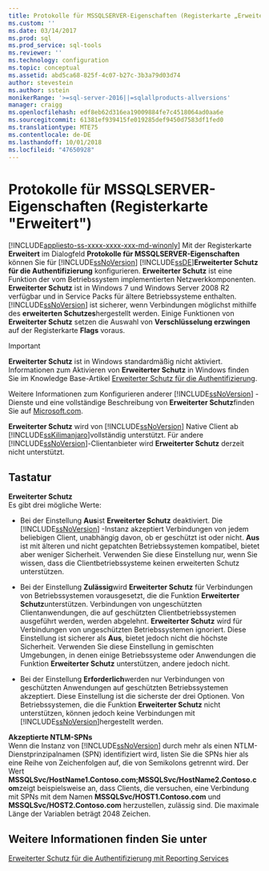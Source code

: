 ```yaml
---
title: Protokolle für MSSQLSERVER-Eigenschaften (Registerkarte „Erweitert“) | Microsoft-Dokumentation
ms.custom: ''
ms.date: 03/14/2017
ms.prod: sql
ms.prod_service: sql-tools
ms.reviewer: ''
ms.technology: configuration
ms.topic: conceptual
ms.assetid: abd5ca68-825f-4c07-b27c-3b3a79d03d74
author: stevestein
ms.author: sstein
monikerRange: '>=sql-server-2016||=sqlallproducts-allversions'
manager: craigg
ms.openlocfilehash: edf8eb62d316ea19009884fe7c4518064ad0aa6e
ms.sourcegitcommit: 61381ef939415fe019285def9450d7583df1fed0
ms.translationtype: MTE75
ms.contentlocale: de-DE
ms.lasthandoff: 10/01/2018
ms.locfileid: "47650928"
---
```

# <a name="protocols-for-mssqlserver-properties-advanced-tab"></a>Protokolle für MSSQLSERVER-Eigenschaften (Registerkarte "Erweitert")
[!INCLUDE[appliesto-ss-xxxx-xxxx-xxx-md-winonly](../../includes/appliesto-ss-xxxx-xxxx-xxx-md-winonly.md)]
  Mit der Registerkarte **Erweitert** im Dialogfeld **Protokolle für MSSQLSERVER-Eigenschaften** können Sie für [!INCLUDE[ssNoVersion](../../includes/ssnoversion-md.md)] [!INCLUDE[ssDE](../../includes/ssde-md.md)]**Erweiterter Schutz für die Authentifizierung** konfigurieren. **Erweiterter Schutz** ist eine Funktion der vom Betriebssystem implementierten Netzwerkkomponenten. **Erweiterter Schutz** ist in Windows 7 und Windows Server 2008 R2 verfügbar und in Service Packs für ältere Betriebssysteme enthalten. [!INCLUDE[ssNoVersion](../../includes/ssnoversion-md.md)] ist sicherer, wenn Verbindungen möglichst mithilfe des **erweiterten Schutzes**hergestellt werden. Einige Funktionen von **Erweiterter Schutz** setzen die Auswahl von **Verschlüsselung erzwingen** auf der Registerkarte **Flags** voraus.  
  
> [!IMPORTANT]  
>  **Erweiterter Schutz** ist in Windows standardmäßig nicht aktiviert. Informationen zum Aktivieren von **Erweiterter Schutz** in Windows finden Sie im Knowledge Base-Artikel [Erweiterter Schutz für die Authentifizierung](http://go.microsoft.com/fwlink/?LinkId=178431).  
  
 Weitere Informationen zum Konfigurieren anderer [!INCLUDE[ssNoVersion](../../includes/ssnoversion-md.md)] -Dienste und eine vollständige Beschreibung von **Erweiterter Schutz**finden Sie auf [Microsoft.com](http://go.microsoft.com/fwlink/?LinkId=177752).  
  
 **Erweiterter Schutz** wird von [!INCLUDE[ssNoVersion](../../includes/ssnoversion-md.md)] Native Client ab [!INCLUDE[ssKilimanjaro](../../includes/sskilimanjaro-md.md)]vollständig unterstützt. Für andere [!INCLUDE[ssNoVersion](../../includes/ssnoversion-md.md)]-Clientanbieter wird **Erweiterter Schutz** derzeit nicht unterstützt.  
  
## <a name="options"></a>Tastatur  
 **Erweiterter Schutz**  
 Es gibt drei mögliche Werte:  
  
-   Bei der Einstellung **Aus**ist **Erweiterter Schutz** deaktiviert. Die [!INCLUDE[ssNoVersion](../../includes/ssnoversion-md.md)] -Instanz akzeptiert Verbindungen von jedem beliebigen Client, unabhängig davon, ob er geschützt ist oder nicht. **Aus** ist mit älteren und nicht gepatchten Betriebssystemen kompatibel, bietet aber weniger Sicherheit. Verwenden Sie diese Einstellung nur, wenn Sie wissen, dass die Clientbetriebssysteme keinen erweiterten Schutz unterstützen.  
  
-   Bei der Einstellung **Zulässig**wird **Erweiterter Schutz** für Verbindungen von Betriebssystemen vorausgesetzt, die die Funktion **Erweiterter Schutz**unterstützen. Verbindungen von ungeschützten Clientanwendungen, die auf geschützten Clientbetriebssystemen ausgeführt werden, werden abgelehnt. **Erweiterter Schutz** wird für Verbindungen von ungeschützten Betriebssystemen ignoriert. Diese Einstellung ist sicherer als **Aus**, bietet jedoch nicht die höchste Sicherheit. Verwenden Sie diese Einstellung in gemischten Umgebungen, in denen einige Betriebssysteme oder Anwendungen die Funktion **Erweiterter Schutz** unterstützen, andere jedoch nicht.  
  
-   Bei der Einstellung **Erforderlich**werden nur Verbindungen von geschützten Anwendungen auf geschützten Betriebssystemen akzeptiert. Diese Einstellung ist die sicherste der drei Optionen. Von Betriebssystemen, die die Funktion **Erweiterter Schutz** nicht unterstützen, können jedoch keine Verbindungen mit [!INCLUDE[ssNoVersion](../../includes/ssnoversion-md.md)]hergestellt werden.  
  
 **Akzeptierte NTLM-SPNs**  
 Wenn die Instanz von [!INCLUDE[ssNoVersion](../../includes/ssnoversion-md.md)] durch mehr als einen NTLM-Dienstprinzipalnamen (SPN) identifiziert wird, listen Sie die SPNs hier als eine Reihe von Zeichenfolgen auf, die von Semikolons getrennt wird. Der Wert **MSSQLSvc/HostName1.Contoso.com;MSSQLSvc/HostName2.Contoso.com**zeigt beispielsweise an, dass Clients, die versuchen, eine Verbindung mit SPNs mit dem Namen **MSSQLSvc/HOST1.Contoso.com** und **MSSQLSvc/HOST2.Contoso.com** herzustellen, zulässig sind. Die maximale Länge der Variablen beträgt 2048 Zeichen.  
  
## <a name="see-also"></a>Weitere Informationen finden Sie unter  
 [Erweiterter Schutz für die Authentifizierung mit Reporting Services](../../reporting-services/security/extended-protection-for-authentication-with-reporting-services.md)  
  
  
